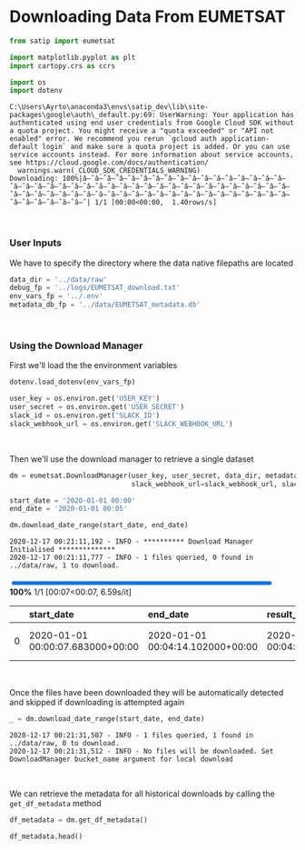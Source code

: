 # Downloading Data From EUMETSAT



```python
from satip import eumetsat

import matplotlib.pyplot as plt
import cartopy.crs as ccrs

import os
import dotenv
```

    C:\Users\Ayrto\anaconda3\envs\satip_dev\lib\site-packages\google\auth\_default.py:69: UserWarning: Your application has authenticated using end user credentials from Google Cloud SDK without a quota project. You might receive a "quota exceeded" or "API not enabled" error. We recommend you rerun `gcloud auth application-default login` and make sure a quota project is added. Or you can use service accounts instead. For more information about service accounts, see https://cloud.google.com/docs/authentication/
      warnings.warn(_CLOUD_SDK_CREDENTIALS_WARNING)
    Downloading: 100%|â–ˆâ–ˆâ–ˆâ–ˆâ–ˆâ–ˆâ–ˆâ–ˆâ–ˆâ–ˆâ–ˆâ–ˆâ–ˆâ–ˆâ–ˆâ–ˆâ–ˆâ–ˆâ–ˆâ–ˆâ–ˆâ–ˆâ–ˆâ–ˆâ–ˆâ–ˆâ–ˆâ–ˆâ–ˆâ–ˆâ–ˆâ–ˆâ–ˆâ–ˆâ–ˆâ–ˆâ–ˆâ–ˆâ–ˆâ–ˆâ–ˆâ–ˆâ–ˆâ–ˆâ–ˆâ–ˆâ–ˆâ–ˆâ–ˆâ–ˆâ–ˆâ–ˆâ–ˆâ–ˆâ–ˆâ–ˆâ–ˆâ–ˆâ–ˆâ–ˆâ–ˆâ–ˆâ–ˆâ–ˆâ–ˆâ–ˆâ–ˆâ–ˆâ–ˆ| 1/1 [00:00<00:00,  1.40rows/s]
    

<br>

### User Inputs

We have to specify the directory where the data native filepaths are located

```python
data_dir = '../data/raw'
debug_fp = '../logs/EUMETSAT_download.txt'
env_vars_fp = '../.env'
metadata_db_fp = '../data/EUMETSAT_metadata.db'
```

<br>

### Using the Download Manager

First we'll load the the environment variables

```python
dotenv.load_dotenv(env_vars_fp)

user_key = os.environ.get('USER_KEY')
user_secret = os.environ.get('USER_SECRET')
slack_id = os.environ.get('SLACK_ID')
slack_webhook_url = os.environ.get('SLACK_WEBHOOK_URL')
```

<br>

Then we'll use the download manager to retrieve a single dataset

```python
dm = eumetsat.DownloadManager(user_key, user_secret, data_dir, metadata_db_fp, debug_fp, 
                              slack_webhook_url=slack_webhook_url, slack_id=slack_id)

start_date = '2020-01-01 00:00'
end_date = '2020-01-01 00:05'

dm.download_date_range(start_date, end_date)
```

    2020-12-17 00:21:11,192 - INFO - ********** Download Manager Initialised **************
    2020-12-17 00:21:11,777 - INFO - 1 files queried, 0 found in ../data/raw, 1 to download.
    


<div><span class="Text-label" style="display:inline-block; overflow:hidden; white-space:nowrap; text-overflow:ellipsis; min-width:0; max-width:15ex; vertical-align:middle; text-align:right"></span>
<progress style="width:60ex" max="1" value="1" class="Progress-main"/></progress>
<span class="Progress-label"><strong>100%</strong></span>
<span class="Iteration-label">1/1</span>
<span class="Time-label">[00:07<00:07, 6.59s/it]</span></div>





|    | start_date                       | end_date                         | result_time                      | platform_short_name   | platform_orbit_type   | instrument_name   | sensor_op_mode   | center_srs_name   | center_position   | file_name                                         |   file_size |   missing_pct | downloaded                 |
|---:|:---------------------------------|:---------------------------------|:---------------------------------|:----------------------|:----------------------|:------------------|:-----------------|:------------------|:------------------|:--------------------------------------------------|------------:|--------------:|:---------------------------|
|  0 | 2020-01-01 00:00:07.683000+00:00 | 2020-01-01 00:04:14.102000+00:00 | 2020-01-01 00:04:14.102000+00:00 | MSG3                  | GEO                   | SEVIRI            | RSS              | EPSG:4326         | 0 9.5             | MSG3-SEVI-MSG15-0100-NA-20200101000414.1020000... |       99819 |             0 | 2020-12-17 00:21:18.312026 |</div>



<br>

Once the files have been downloaded they will be automatically detected and skipped if downloading is attempted again

```python
_ = dm.download_date_range(start_date, end_date)
```

    2020-12-17 00:21:31,507 - INFO - 1 files queried, 1 found in ../data/raw, 0 to download.
    2020-12-17 00:21:31,512 - INFO - No files will be downloaded. Set DownloadManager bucket_name argument for local download
    

<br>

We can retrieve the metadata for all historical downloads by calling the `get_df_metadata` method

```python
df_metadata = dm.get_df_metadata()

df_metadata.head()
```
